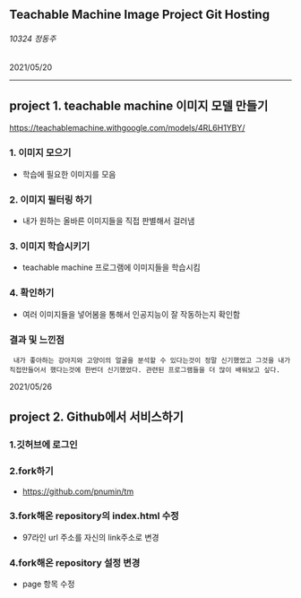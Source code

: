 ## Teachable Machine Image Project Git Hosting

###### 10324 정동주


2021/05/20

---


## project 1. teachable machine 이미지 모델 만들기

https://teachablemachine.withgoogle.com/models/4RL6H1YBY/

### 1. 이미지 모으기
+ 학습에 필요한 이미지를 모음

### 2. 이미지 필터링 하기
+ 내가 원하는 올바른 이미지들을 직접 판별해서 걸러냄

### 3. 이미지 학습시키기
+ teachable machine 프로그램에 이미지들을 학습시킴

### 4. 확인하기
+ 여러 이미지들을 넣어봄을 통해서 인공지능이 잘 작동하는지 확인함

### 결과 및 느낀점
```
 내가 좋아하는 강아지와 고양이의 얼굴을 분석할 수 있다는것이 정말 신기했었고 그것을 내가 직접만들어서 했다는것에 한번더 신기했었다. 관련된 프로그램들을 더 많이 배워보고 싶다.
 ```



2021/05/26
## project 2. Github에서 서비스하기
 
 ### 1.깃허브에 로그인
 
 ### 2.fork하기
 +  https://github.com/pnumin/tm
    
 ### 3.fork해온 repository의 index.html 수정
 + 97라인 url 주소를 자신의 link주소로 변경
 
 ### 4.fork해온 repository 설정 변경
 + page 항목 수정


